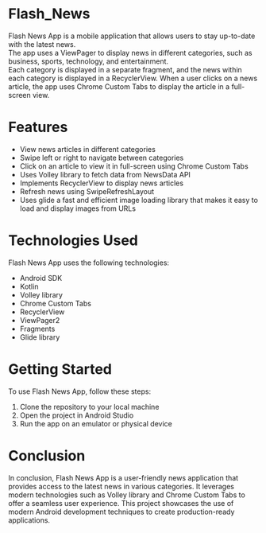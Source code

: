 # Flash_News

Flash News App is a mobile application that allows users to stay up-to-date with the latest news.   
The app uses a ViewPager to display news in different categories, such as business, sports, technology, and entertainment.   
Each category is displayed in a separate fragment, and the news within each category is displayed in a RecyclerView. When a user clicks on a news article, the app uses Chrome Custom Tabs to display the article in a full-screen view.

# Features
* View news articles in different categories    
* Swipe left or right to navigate between categories
* Click on an article to view it in full-screen using Chrome Custom Tabs  
* Uses Volley library to fetch data from NewsData API   
* Implements RecyclerView to display news articles  
* Refresh news using SwipeRefreshLayout
* Uses glide a fast and efficient image loading library that makes it easy to load and display images from URLs  

# Technologies Used
Flash News App uses the following technologies:  

* Android SDK
* Kotlin
* Volley library
* Chrome Custom Tabs
* RecyclerView
* ViewPager2
* Fragments
* Glide library

# Getting Started
To use Flash News App, follow these steps:

1. Clone the repository to your local machine    
2. Open the project in Android Studio  
3. Run the app on an emulator or physical device  

# Conclusion
In conclusion, Flash News App is a user-friendly news application that provides access to the latest news in various categories. It leverages modern technologies such as Volley library and Chrome Custom Tabs to offer a seamless user experience. This project showcases the use of modern Android development techniques to create production-ready applications.
